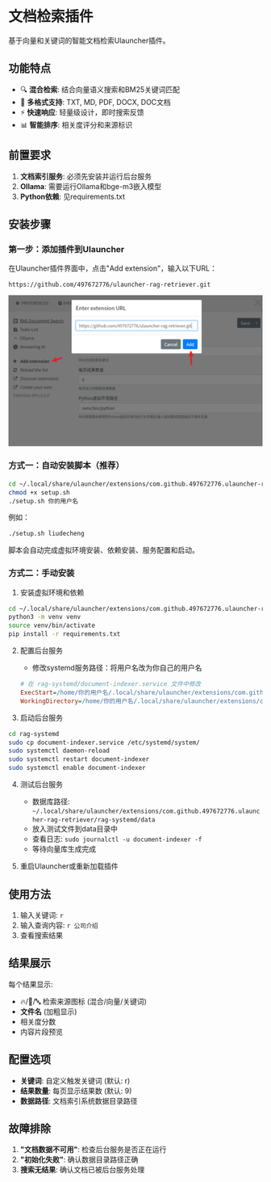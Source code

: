 # 文档检索插件

基于向量和关键词的智能文档检索Ulauncher插件。

## 功能特点

- 🔍 **混合检索**: 结合向量语义搜索和BM25关键词匹配
- 📄 **多格式支持**: TXT, MD, PDF, DOCX, DOC文档
- ⚡ **快速响应**: 轻量级设计，即时搜索反馈
- 📊 **智能排序**: 相关度评分和来源标识

## 前置要求

1. **文档索引服务**: 必须先安装并运行后台服务
2. **Ollama**: 需要运行Ollama和bge-m3嵌入模型
3. **Python依赖**: 见requirements.txt

## 安装步骤

### 第一步：添加插件到Ulauncher

在Ulauncher插件界面中，点击"Add extension"，输入以下URL：

```
https://github.com/497672776/ulauncher-rag-retriever.git
```

![添加插件](images/add_extension.png)

### 方式一：自动安装脚本（推荐）

```bash
cd ~/.local/share/ulauncher/extensions/com.github.497672776.ulauncher-rag-retriever
chmod +x setup.sh
./setup.sh 你的用户名
```

例如：
```bash
./setup.sh liudecheng
```

脚本会自动完成虚拟环境安装、依赖安装、服务配置和启动。

### 方式二：手动安装

1. 安装虚拟环境和依赖
```bash
cd ~/.local/share/ulauncher/extensions/com.github.497672776.ulauncher-rag-retriever
python3 -m venv venv
source venv/bin/activate
pip install -r requirements.txt
```

2. 配置后台服务
   - 修改systemd服务路径：将用户名改为你自己的用户名
   ```ini
   # 在 rag-systemd/document-indexer.service 文件中修改
   ExecStart=/home/你的用户名/.local/share/ulauncher/extensions/com.github.497672776.ulauncher-rag-retriever/rag-systemd/start_document_monitor.sh
   WorkingDirectory=/home/你的用户名/.local/share/ulauncher/extensions/com.github.497672776.ulauncher-rag-retriever/rag-systemd
   ```

3. 启动后台服务
```bash
cd rag-systemd
sudo cp document-indexer.service /etc/systemd/system/
sudo systemctl daemon-reload
sudo systemctl restart document-indexer
sudo systemctl enable document-indexer
```

4. 测试后台服务
   - 数据库路径: `~/.local/share/ulauncher/extensions/com.github.497672776.ulauncher-rag-retriever/rag-systemd/data`
   - 放入测试文件到data目录中
   - 查看日志: `sudo journalctl -u document-indexer -f`
   - 等待向量库生成完成

5. 重启Ulauncher或重新加载插件

## 使用方法

1. 输入关键词: `r`
2. 输入查询内容: `r 公司介绍`
3. 查看搜索结果

## 结果展示

每个结果显示:
- 🔥/🎯/🔤 检索来源图标 (混合/向量/关键词)
- **文件名** (加粗显示)
- 相关度分数
- 内容片段预览

## 配置选项

- **关键词**: 自定义触发关键词 (默认: r)
- **结果数量**: 每页显示结果数 (默认: 9)
- **数据路径**: 文档索引系统数据目录路径

## 故障排除

1. **"文档数据不可用"**: 检查后台服务是否正在运行
2. **"初始化失败"**: 确认数据目录路径正确
3. **搜索无结果**: 确认文档已被后台服务处理